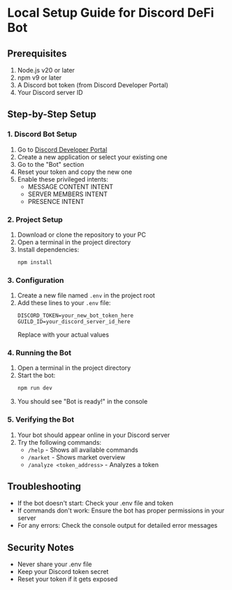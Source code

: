 # Local Setup Guide for Discord DeFi Bot

## Prerequisites
1. Node.js v20 or later
2. npm v9 or later
3. A Discord bot token (from Discord Developer Portal)
4. Your Discord server ID

## Step-by-Step Setup

### 1. Discord Bot Setup
1. Go to [Discord Developer Portal](https://discord.com/developers/applications)
2. Create a new application or select your existing one
3. Go to the "Bot" section
4. Reset your token and copy the new one
5. Enable these privileged intents:
   - MESSAGE CONTENT INTENT
   - SERVER MEMBERS INTENT
   - PRESENCE INTENT

### 2. Project Setup
1. Download or clone the repository to your PC
2. Open a terminal in the project directory
3. Install dependencies:
   ```bash
   npm install
   ```

### 3. Configuration
1. Create a new file named `.env` in the project root
2. Add these lines to your `.env` file:
   ```env
   DISCORD_TOKEN=your_new_bot_token_here
   GUILD_ID=your_discord_server_id_here
   ```
   Replace with your actual values

### 4. Running the Bot
1. Open a terminal in the project directory
2. Start the bot:
   ```bash
   npm run dev
   ```
3. You should see "Bot is ready!" in the console

### 5. Verifying the Bot
1. Your bot should appear online in your Discord server
2. Try the following commands:
   - `/help` - Shows all available commands
   - `/market` - Shows market overview
   - `/analyze <token_address>` - Analyzes a token

## Troubleshooting
- If the bot doesn't start: Check your .env file and token
- If commands don't work: Ensure the bot has proper permissions in your server
- For any errors: Check the console output for detailed error messages

## Security Notes
- Never share your .env file
- Keep your Discord token secret
- Reset your token if it gets exposed
